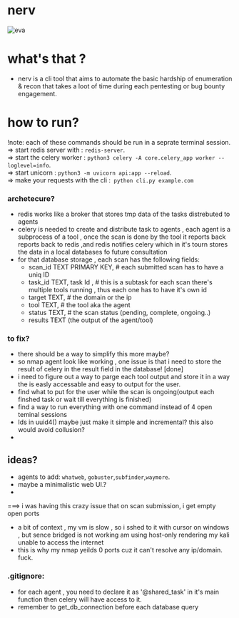 # nerv
![eva](https://github.com/user-attachments/assets/5336736d-c0ba-40ff-955d-e0acbd50fcfb)


# what's that ?
- nerv is a cli tool that aims to automate the basic hardship of enumeration & recon that takes a loot of time during each pentesting or bug bounty engagement.

# how to run?
!note: each of these commands should be run in a seprate terminal session.</br>
  => start redis server with : `redis-server`. </br>
  => start the  celery worker : `python3 celery -A core.celery_app worker --loglevel=info`. </br>
  => start unicorn : `python3 -m uvicorn api:app --reload`.</br>
  => make your requests with the cli :` python cli.py example.com` </br>

### archetecure?
+  redis works like a broker that stores tmp data of the tasks distrebuted to agents
+ celery is needed to create and distribute task to agents , each agent is a subprocess of a tool , once the scan is done by the tool it reports back reports back to redis  ,and redis notifies celery which in it's tourn stores the data in a local databases fo future consultation
+ for that database storage , each scan has the following fields:
    - scan_id TEXT PRIMARY KEY, # each submitted scan has to have a uniq ID
     - task_id TEXT, task Id , # this is a subtask for each scan there's multiple tools running , thus each one has to have it's own id  
    - target TEXT, # the domain or the ip
    - tool TEXT, # the tool aka the agent
    - status TEXT, # the scan status (pending, complete, ongoing..)
    -  results TEXT (the output of the agent/tool)

### to fix?

- there should be a way to simplify this more maybe?
- so nmap agent look like working , one issue is that i need to store the result of celery in the result field in the database! [done]
- i need to figure out a way to parge each tool output and store it in a way the is easly accessable and easy to output for the user.
- find what to put for the user while the scan is ongoing(output each finshed task or wait till everything is finished)
- find a way to run everything with one command instead of 4 open teminal sessions
- Ids in uuid4() maybe just make it simple and incremental? this also would avoid collusion?
- 

## ideas?
- agents to add: `whatweb`, `gobuster`,`subfinder`,`waymore`.
- maybe a minimalistic web UI.?
- 


===> i was having this crazy issue that on scan submission, i get empty open ports 
- a bit of context , my vm is slow , so i sshed to it with cursor on windows , but sence bridged is not working am using host-only rendering my kali unable to access the internet
- this is why my nmap yeilds 0 ports cuz it can't resolve any ip/domain. fuck.

### .gitignore:
- for each agent , you need to declare it as '@shared_task' in it's main function then celery will have access to it.
- remember to get_db_connection before each database query
